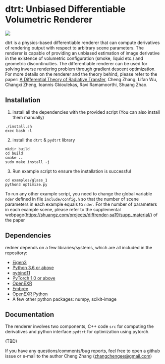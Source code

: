 # dtrt: Unbiased Differentiable Volumetric Renderer

![](https://shuangz.com/projects/diffrender-sa19/teaser.png)

dtrt is a physics-based differentiable renderer that can compute derivatives of rendering output with respect to arbitrary scene parameters. The renderer is capable of providing an unbiased estimation of image derivative in the existence of volumetric configuration (smoke, liquid etc.) and geometric discontinuities. The differentiable renderer can be used for solving inverse rendering problem through gradient descent optimization. For more details on the renderer and the theory behind, please refer to the paper: [A Differential Theory of Radiative Transfer](https://shuangz.com/projects/diffrender-sa19/), Cheng Zhang, Lifan Wu, Changxi Zheng, Ioannis Gkioulekas, Ravi Ramamoorthi, Shuang Zhao.

## Installation
1. install all the dependencies with the provided script (You can also install them manually)
```
./install.sh
exec bash -l
```
2. install the `dtrt` & `pydtrt` library
```
mkdir build
cd build
cmake ..
sudo make install -j
```
3. Run example script to ensure the installation is successful
```
cd examples/glass_1
python3 optimize.py
```
To run any other example script, you need to change the global variable `nder` defined in file `include/config.h` so that the number of scene parameters in each example equals to `nder`. For the number of parameters in each example scene, please refer to the supplemental webpage(https://shuangz.com/projects/diffrender-sa19/supp_material/) of the paper

## Dependencies

redner depends on a few libraries/systems, which are all included in the repository:
- [Eigen3](http://eigen.tuxfamily.org)
- [Python 3.6 or above](https://www.python.org)
- [pybind11](https://github.com/pybind/pybind11)
- [PyTorch 1.0 or above](https://pytorch.org)
- [OpenEXR](https://github.com/openexr/openexr)
- [Embree](https://embree.github.io)
- [OpenEXR Python](https://github.com/jamesbowman/openexrpython)
- A few other python packages: numpy, scikit-image


## Documentation

The renderer involves two components, C++ code `src` for computing the derivatives and python interface `pydtrt` for optimization using pytorch.

(TBD)


If you have any questions/comments/bug reports, feel free to open a github issue or e-mail to the author Cheng Zhang (zhangchengee@gmail.com)